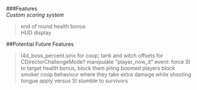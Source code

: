 ###Features  
*Custom scoring system*  
> end of round health bonus  
> HUD display  

##Potential Future Features  
> l4d_boss_percent.smx for coop; tank and witch offsets for CDirectorChallengeMode?
> manipulate "player_now_it" event: force SI to target health bonus, block them piling boomed players
> block smoker coop behaviour where they take extra damage while shooting tongue
> apply versus SI stumble to survivors